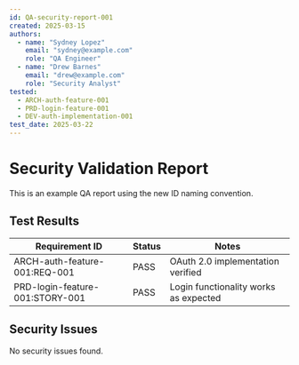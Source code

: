 ```yaml
---
id: QA-security-report-001
created: 2025-03-15
authors:
  - name: "Sydney Lopez"
    email: "sydney@example.com"
    role: "QA Engineer"
  - name: "Drew Barnes"
    email: "drew@example.com"
    role: "Security Analyst"
tested:
  - ARCH-auth-feature-001
  - PRD-login-feature-001
  - DEV-auth-implementation-001
test_date: 2025-03-22
---
```


# Security Validation Report <!-- TEST-001 -->

This is an example QA report using the new ID naming convention.

## Test Results <!-- TEST-002 -->

| Requirement ID | Status | Notes |
|---------------|--------|-------|
| ARCH-auth-feature-001:REQ-001 | PASS | OAuth 2.0 implementation verified |
| PRD-login-feature-001:STORY-001 | PASS | Login functionality works as expected |

## Security Issues <!-- BUG-001 -->

No security issues found.
